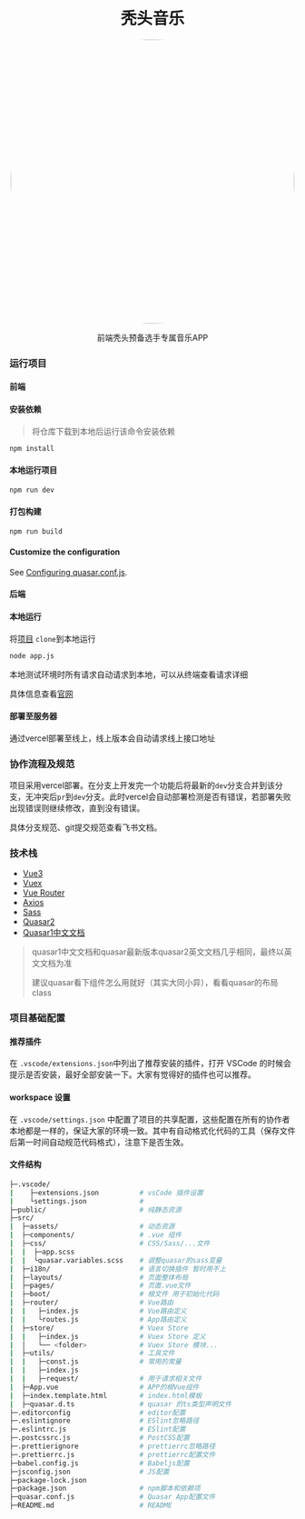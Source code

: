 <h1 align="center" >秃头音乐</h1>

<p align="center"><img width="500" style="border-radius:50%" src="https://cdn.jsdelivr.net/gh/jamond-x/public-resources/img/image.png"></img></p>

<p align="center" >前端秃头预备选手专属音乐APP</p>

### 运行项目

#### 前端

#### 安装依赖

> 将仓库下载到本地后运行该命令安装依赖

```bash
npm install
```

#### 本地运行项目
```bash
npm run dev
```

#### 打包构建
```bash
npm run build
```

#### Customize the configuration
See [Configuring quasar.conf.js](https://quasar.dev/quasar-cli/quasar-conf-js).

#### 后端

#### 本地运行

将[项目](https://github.com/Binaryify/NeteaseCloudMusicApi) `clone`到本地运行

```bash	
node app.js
```

本地测试环境时所有请求自动请求到本地，可以从终端查看请求详细

具体信息查看[官网](https://neteasecloudmusicapi.vercel.app/#/)

#### 部署至服务器

通过vercel部署至线上，线上版本会自动请求线上接口地址

### 协作流程及规范

项目采用vercel部署。在分支上开发完一个功能后将最新的`dev`分支合并到该分支，无冲突后`pr`到`dev`分支。此时vercel会自动部署检测是否有错误，若部署失败出现错误则继续修改，直到没有错误。

具体分支规范、git提交规范查看飞书文档。

### 技术栈

- [Vue3](https://v3.cn.vuejs.org/guide/introduction.html)
- [Vuex](https://next.vuex.vuejs.org/zh/index.html)
- [Vue Router](https://next.router.vuejs.org/zh/index.html)
- [Axios](http://www.axios-js.com/)
- [Sass](https://www.sass.hk/guide/)
- [Quasar2](https://quasar.dev/vue-components/ajax-bar)
- [Quasar1中文文档](http://www.quasarchs.com/)

> quasar1中文文档和quasar最新版本quasar2英文文档几乎相同，最终以英文文档为准
>
> 建议quasar看下组件怎么用就好（其实大同小异），看看quasar的布局class
>



### 项目基础配置

#### 推荐插件

在 `.vscode/extensions.json`中列出了推荐安装的插件，打开 VSCode 的时候会提示是否安装，最好全部安装一下。大家有觉得好的插件也可以推荐。

#### workspace 设置

在 `.vscode/settings.json` 中配置了项目的共享配置，这些配置在所有的协作者本地都是一样的，保证大家的环境一致。其中有自动格式化代码的工具（保存文件后第一时间自动规范代码格式），注意下是否生效。

#### 文件结构

```bash
├─.vscode/
|    ├─extensions.json          # vsCode 插件设置
|    └settings.json             #
├─public/                       # 纯静态资源
├─src/
|  ├─assets/                    # 动态资源
|  ├─components/                # .vue 组件
|  ├─css/                       # CSS/Sass/...文件
|  |  ├─app.scss
|  |  └quasar.variables.scss    # 调整quasar的sass变量
|  ├─i18n/                      # 语言切换插件 暂时用不上
|  ├─layouts/                   # 页面整体布局
|  ├─pages/                     # 页面.vue文件
|  ├─boot/                      # 根文件 用于初始化代码
|  ├─router/                    # Vue路由
|  |   ├─index.js               # Vue路由定义
|  |   └routes.js               # App路由定义
|  ├─store/                     # Vuex Store
|  |   ├─index.js               # Vuex Store 定义
|  │   └── <folder>             # Vuex Store 模块...
|  ├─utils/                     # 工具文件
|  |   ├─const.js               # 常用的常量
|  |   ├─index.js
|  |   ├─request/               # 用于请求相关文件
|  ├─App.vue                    # APP的根Vue组件
|  ├─index.template.html        # index.html模板
|  ├─quasar.d.ts                # quasar 的ts类型声明文件
├─.editorconfig                 # editor配置
├─.eslintignore                 # ESlint忽略路径
├─.eslintrc.js                  # ESlint配置
├─.postcssrc.js                 # PostCSS配置
├─.prettierignore               # prettierrc忽略路径
├─.prettierrc.js                # prettierrc配置文件
├─babel.config.js               # Babeljs配置
├─jsconfig.json                 # JS配置
├─package-lock.json
├─package.json                  # npm脚本和依赖项
├─quasar.conf.js                # Quasar App配置文件
├─README.md                     # README
```



